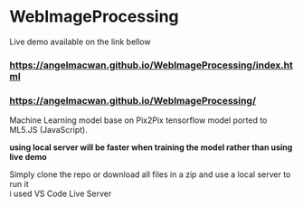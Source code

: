 # WebImageProcessing

Live demo available on the link bellow

### https://angelmacwan.github.io/WebImageProcessing/index.html

### https://angelmacwan.github.io/WebImageProcessing/

Machine Learning model base on Pix2Pix tensorflow model ported to ML5.JS (JavaScript).

**using local server will be faster when training the model rather than using live demo**

Simply clone the repo or download all files in a zip and use a local server to run it <br />
i used VS Code Live Server
